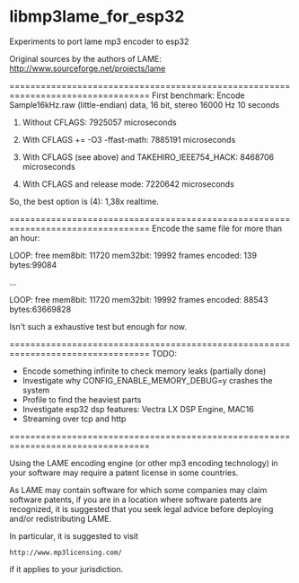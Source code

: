 # libmp3lame_for_esp32
Experiments to port lame mp3 encoder to esp32

Original sources by the authors of LAME: http://www.sourceforge.net/projects/lame

=================================================================================
First benchmark:
Encode Sample16kHz.raw (little-endian) data, 16 bit, stereo 16000 Hz 10 seconds

1. Without CFLAGS:
7925057 microseconds

2. With CFLAGS += -O3 -ffast-math:
7885191 microseconds

3. With CFLAGS (see above) and TAKEHIRO_IEEE754_HACK:
8468706 microseconds

4. With CFLAGS and release mode:
7220642 microseconds


So, the best option is (4): 1,38x realtime. 

=================================================================================
Encode the same file for more than an hour:

LOOP: free mem8bit: 11720 mem32bit: 19992 frames encoded: 139 bytes:99084

...

LOOP: free mem8bit: 11720 mem32bit: 19992 frames encoded: 88543 bytes:63669828

Isn't such a exhaustive test but enough for now.

=================================================================================
TODO:
- Encode something infinite to check memory leaks (partially done)
- Investigate why CONFIG_ENABLE_MEMORY_DEBUG=y crashes the system
- Profile to find the heaviest parts
- Investigate esp32 dsp features: Vectra LX DSP Engine, MAC16
- Streaming over tcp and http


=================================================================================

Using the LAME encoding engine (or other mp3 encoding technology) in your software 
may require a patent license in some countries.

As LAME may contain software for which some companies may claim software
patents, if you are in a location where software patents are recognized, it is
suggested that you seek legal advice before deploying and/or redistributing
LAME.

In particular, it is suggested to visit

    http://www.mp3licensing.com/

if it applies to your jurisdiction.
